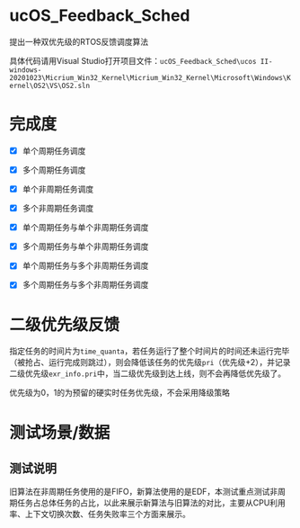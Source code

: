# ucOS_Feedback_Sched

提出一种双优先级的RTOS反馈调度算法



具体代码请用Visual Studio打开项目文件：`ucOS_Feedback_Sched\ucos II-windows-20201023\Micrium_Win32_Kernel\Micrium_Win32_Kernel\Microsoft\Windows\Kernel\OS2\VS\OS2.sln`



# 完成度

- [X] 单个周期任务调度

- [X] 多个周期任务调度

- [X] 单个非周期任务调度

- [x] 多个非周期任务调度

- [x] 单个周期任务与单个非周期任务调度

- [x] 多个周期任务与单个非周期任务调度

- [x] 单个周期任务与多个非周期任务调度

- [x] 多个周期任务与多个非周期任务调度



# 二级优先级反馈

指定任务的时间片为`time_quanta`，若任务运行了整个时间片的时间还未运行完毕（被抢占、运行完成则跳过），则会降低该任务的优先级`pri`（优先级+2），并记录二级优先级`exr_info.pri`中，当二级优先级到达上线，则不会再降低优先级了。



优先级为0，1的为预留的硬实时任务优先级，不会采用降级策略

# 测试场景/数据

## 测试说明

旧算法在非周期任务使用的是FIFO，新算法使用的是EDF，本测试重点测试非周期任务占总体任务的占比，以此来展示新算法与旧算法的对比，主要从CPU利用率、上下文切换次数、任务失败率三个方面来展示。
